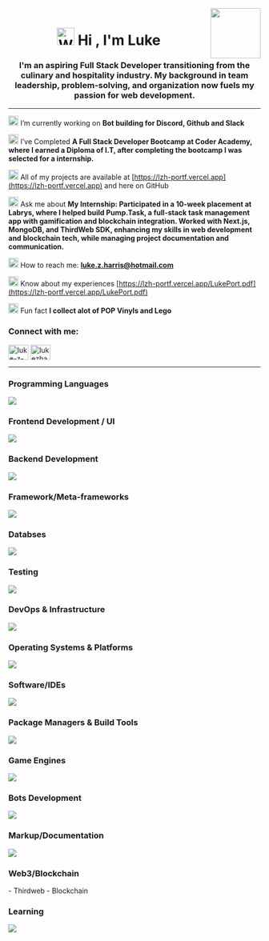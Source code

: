 <!---
LukeZHar/LukeZHar is a ✨ special ✨ repository because its `README.md` (this file) appears on your GitHub profile.
You can click the Preview link to take a look at your changes.
--->
<img align="right" src="https://media1.giphy.com/media/v1.Y2lkPTc5MGI3NjExcWl5bXUwZnJ3NzcydnR6anFpN3l0Nm9rMXExcHFya2R6ZGZiNmRxdCZlcD12MV9pbnRlcm5hbF9naWZfYnlfaWQmY3Q9cw/vKhKsyEFVK4IuEKzWY/giphy.gif" height="100" width="100" />
<h1 align="center"><img src="https://raw.githubusercontent.com/Tarikul-Islam-Anik/Animated-Fluent-Emojis/master/Emojis/Hand%20gestures/Waving%20Hand.png" alt="Waving Hand" width="35" height="35" /> Hi , I'm Luke</h1> 
<h3 align="center">I'm an aspiring Full Stack Developer transitioning from the culinary and hospitality industry. My background in team leadership, problem-solving, and organization now fuels my passion for web development.</h3>

---

<img src="https://raw.githubusercontent.com/Tarikul-Islam-Anik/Animated-Fluent-Emojis/master/Emojis/Objects/Telescope.png" alt="Telescope" width="20" height="20" /> I’m currently working on **Bot building for Discord, Github and Slack**

<img src="https://raw.githubusercontent.com/Tarikul-Islam-Anik/Animated-Fluent-Emojis/master/Emojis/Animals/Seedling.png" alt="Seedling" width="20" height="20" /> I’ve Completed **A Full Stack Developer Bootcamp at Coder Academy, where I earned a Diploma of I.T, after completing the bootcamp I was selected for a internship.**

<img src="https://raw.githubusercontent.com/Tarikul-Islam-Anik/Animated-Fluent-Emojis/master/Emojis/People%20with%20professions/Man%20Technologist%20Light%20Skin%20Tone.png" alt="Man Technologist Light Skin Tone" width="20" height="20" /> All of my projects are available at [https://lzh-portf.vercel.app](https://lzh-portf.vercel.app) and here on GitHub

<img src="https://raw.githubusercontent.com/Tarikul-Islam-Anik/Animated-Fluent-Emojis/master/Emojis/Smilies/Speech%20Balloon.png" alt="Speech Balloon" width="20" height="20" /> Ask me about **My Internship: Participated in a 10-week placement at Labrys, where I helped build Pump.Task, a full-stack task management app with gamification and blockchain integration. Worked with Next.js, MongoDB, and ThirdWeb SDK, enhancing my skills in web development and blockchain tech, while managing project documentation and communication.**

<img src="https://raw.githubusercontent.com/Tarikul-Islam-Anik/Animated-Fluent-Emojis/master/Emojis/Objects/E-Mail.png" alt="E-Mail" width="20" height="20" /> How to reach me: **luke.z.harris@hotmail.com**

<img src="https://raw.githubusercontent.com/Tarikul-Islam-Anik/Animated-Fluent-Emojis/master/Emojis/Objects/Page%20Facing%20Up.png" alt="Page Facing Up" width="20" height="20" /> Know about my experiences [https://lzh-portf.vercel.app/LukePort.pdf](https://lzh-portf.vercel.app/LukePort.pdf)

<img src="https://raw.githubusercontent.com/Tarikul-Islam-Anik/Animated-Fluent-Emojis/master/Emojis/Travel%20and%20places/High%20Voltage.png" alt="High Voltage" width="20" height="20" /> Fun fact **I collect alot of POP Vinyls and Lego**

<h3 align="left">Connect with me:</h3>

<p align="left">
<a href="https://linkedin.com/in/luke-z-harris" target="blank"><img align="center" src="https://raw.githubusercontent.com/rahuldkjain/github-profile-readme-generator/master/src/images/icons/Social/linked-in-alt.svg" alt="luke-z-harris" height="30" width="40" /></a>
<a href="https://www.leetcode.com/lukezhar" target="blank"><img align="center" src="https://raw.githubusercontent.com/rahuldkjain/github-profile-readme-generator/master/src/images/icons/Social/leet-code.svg" alt="lukezhar" height="30" width="40" /></a>
</p>

---

<p align="left">
  <h3>Programming Languages</h3>
  <img src="https://skillicons.dev/icons?i=bash,js,ts,py" />
  
  <h3>Frontend Development / UI</h3>
  <img src="https://skillicons.dev/icons?i=css,html,materialui,react,sass,tailwind" />

  <h3>Backend Development</h3>
  <img src="https://skillicons.dev/icons?i=express,flask,nodejs" />

  <h3>Framework/Meta-frameworks</h3>
  <img src="https://skillicons.dev/icons?i=nextjs" />

  <h3>Databses</h3>
  <img src="https://skillicons.dev/icons?i=mongodb,mysql,postgres" />

  <h3>Testing</h3>
  <img src="https://skillicons.dev/icons?i=cypress,jest,vitest" />

  <h3>DevOps & Infrastructure</h3>
  <img src="https://skillicons.dev/icons?i=git,github,githubactions,netlify,vercel" />

  <h3>Operating Systems & Platforms</h3>
  <img src="https://skillicons.dev/icons?i=linux,ubuntu,windows" />

  <h3>Software/IDEs</h3>
  <img src="https://skillicons.dev/icons?i=figma,pycharm,visualstudio,vscode" />

  <h3>Package Managers & Build Tools</h3>
  <img src="https://skillicons.dev/icons?i=npm,pnpm,vite" />

  <h3>Game Engines</h3>
  <img src="https://skillicons.dev/icons?i=unity,unreal" />
  
  <h3>Bots Development</h3>
  <img src="https://skillicons.dev/icons?i=bots,discordjs" />

  <h3>Markup/Documentation</h3>
  <img src="https://skillicons.dev/icons?i=md" />
  
  <h3>Web3/Blockchain</h3>
  <p>
    - Thirdweb
    - Blockchain
  </p>

  <h3>Learning </h3>
  <img src="https://skillicons.dev/icons?i=cs,cpp" />
</p>
